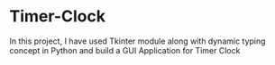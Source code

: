 # Timer-Clock
In this project, I have used Tkinter module along with dynamic typing concept in Python and build a GUI Application for Timer Clock
